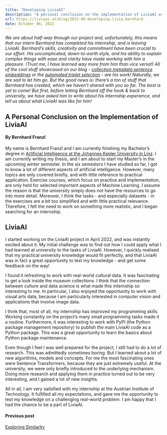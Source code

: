 ```yaml
---
title: "Developing LiviaAI"
description: "A personal conclusion on the implementation of LiviaAI written by our intern Bernhard Franzl."
url: https://liviaai.at/blog/2022-09-developing-livia-bernhard
date: October 06, 2022
---
```


_We are about half-way through our project and, unfortunately, this means that our intern Bernhard has 
completed his internship, and is leaving LiviaAI. Bernhard’s skills, creativity and commitment have 
been crucial to our effort. His uncomplicated, down-to-earth style, and his ability to explain complex 
things with ease and clarity have made working with him a pleasure. (Trust me, I have learned way more
from him than vice versa!) All of the cool stuff showcased on our blog -
[collection metadata sentence embeddings](https://livia-ai.github.io/blog/2022-04-machines-reading-metadata/) or 
the [automated triplet selection](https://livia-ai.github.io/blog/2022-06-exploring-similarity/) - are his 
work! Naturally, we are sad to let him go. But the good news is: there’s a ton of stuff that Bernhard has
created, which we haven’t shared with you so far. The best is yet to come! But first, before letting 
Bernhard off the hook & back to university, we have asked him to write about his internship 
experience, and tell us about what LiviaAI was like for him!_

## A Personal Conclusion on the Implementation of LiviaAI
#### By Bernhard Franzl

My name is Bernhard Franzl and I am currently finishing my Bachelor’s degree in 
[Artificial Intelligence at the Johannes Kepler University in Linz](https://www.jku.at/en/degree-programs/types-of-degree-programs/bachelors-and-diploma-degree-programs/ba-artificial-intelligence/). 
I am currently writing my thesis, and I am about to start my Master’s in 
the upcoming winter semester. In the six semesters I have studied so far, I 
got to know a lot of different aspects of artificial intelligence. However, 
many topics are only covered briefly, and with little reference to practical 
application. Exercise courses, which focus on practice and implementation, 
are only held for selected important aspects of Machine Learning. I assume 
the reason is that the university simply does not have the resources to go 
into more detail. Moreover, I think the tasks - and especially datasets - in 
the exercises are a bit too simplified and with little practical relevance. 
Therefore, I felt the need to work on something more realistic, and I began 
searching for an internship.

## LiviaAI

I started working on the LiviaAI project in April 2022, and was instantly 
excited about it. My initial challenge was to find out how I could apply 
what I had learned at university to the tasks of LiviaAI. However, I quickly 
realised that my practical university knowledge would fit perfectly, and 
that LiviaAI was in fact a great opportunity to test my knowledge - and 
get some feedback on the way! 

I found it refreshing to work with real-world cultural data. It was fascinating
to get a look inside the museum collections. I think that the connection 
between culture and data science is what made this internship so interesting 
to me. In particular, I also enjoyed the opportunity to work with visual 
arts data, because I am particularly interested in computer vision and 
applications that involve image data.

I think that, most of all, my internship has improved my programming skills. 
Working constantly on the project’s many small programming tasks made it a 
routine. Furthermore, it was interesting to work with PyPI (the Python 
package management repository) to publish the main LiviaAI code as a Python 
package. This was a great opportunity to learn the basics about Python 
package maintenance. 

Even though I feel I was well prepared for the project, I still had to do a 
lot of research. This was admittedly sometimes boring. But I learned about a 
lot of new algorithms, models and concepts. For me the most fascinating ones 
were Sentence Transformers, because they are just extremely useful. At the 
university, we were only briefly introduced to the underlying mechanism. 
Doing more research and applying them in practice turned out to be very 
interesting, and I gained a lot of new insights.

All in all, I am very satisfied with my internship at the Austrian Institute 
of Technology. It fulfilled all my expectations, and gave me the opportunity 
to test my knowledge on a challenging real-world problem. I am happy that 
I had the chance to be a part of LiviaAI. 

<footer>
  <div class="previous-post">
    <h4>Previous post</h4> 
    <a href="/blog/2022-06-exploring-similarity/">Exploring Similarity</a>
  </div>
</footer>
